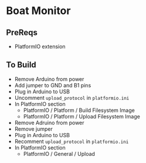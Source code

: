 # Boat Monitor

## PreReqs
- PlatformIO extension

## To Build
- Remove Arduino from power
- Add jumper to GND and B1 pins
- Plug in Arduino to USB
- Uncomment `upload_protocol` in `platformio.ini`
- In PlatformIO section
  - PlatformIO / Platform / Build Filesystem Image
  - PlatformIO / Platform / Upload Filesystem Image
- Remove Adruino from power
- Remove jumper
- Plug in Arduino to USB
- Recomment `upload_protocol` in `platformio.ini`
- In PlatformIO section
  - PlatformIO / General / Upload